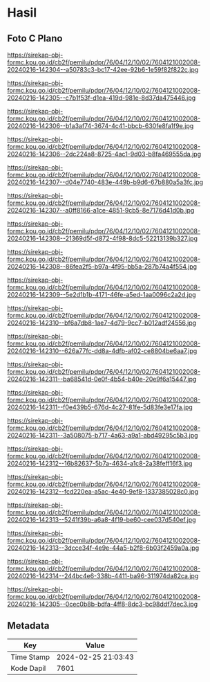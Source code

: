 # Hasil

## Foto C Plano

https://sirekap-obj-formc.kpu.go.id/cb2f/pemilu/pdpr/76/04/12/10/02/7604121002008-20240216-142304--a50783c3-bc17-42ee-92b6-1e59f82f822c.jpg

https://sirekap-obj-formc.kpu.go.id/cb2f/pemilu/pdpr/76/04/12/10/02/7604121002008-20240216-142305--c7b1f53f-d1ea-419d-981e-8d37da475446.jpg

https://sirekap-obj-formc.kpu.go.id/cb2f/pemilu/pdpr/76/04/12/10/02/7604121002008-20240216-142306--b1a3af74-3674-4c41-bbcb-630fe8fa1f9e.jpg

https://sirekap-obj-formc.kpu.go.id/cb2f/pemilu/pdpr/76/04/12/10/02/7604121002008-20240216-142306--2dc224a8-8725-4ac1-9d03-b8fa469555da.jpg

https://sirekap-obj-formc.kpu.go.id/cb2f/pemilu/pdpr/76/04/12/10/02/7604121002008-20240216-142307--d04e7740-483e-449b-b9d6-67b880a5a3fc.jpg

https://sirekap-obj-formc.kpu.go.id/cb2f/pemilu/pdpr/76/04/12/10/02/7604121002008-20240216-142307--a0ff8166-a1ce-4851-9cb5-8e7176d41d0b.jpg

https://sirekap-obj-formc.kpu.go.id/cb2f/pemilu/pdpr/76/04/12/10/02/7604121002008-20240216-142308--21369d5f-d872-4f98-8dc5-52213139b327.jpg

https://sirekap-obj-formc.kpu.go.id/cb2f/pemilu/pdpr/76/04/12/10/02/7604121002008-20240216-142308--86fea2f5-b97a-4f95-bb5a-287b74a4f554.jpg

https://sirekap-obj-formc.kpu.go.id/cb2f/pemilu/pdpr/76/04/12/10/02/7604121002008-20240216-142309--5e2d1b1b-4171-46fe-a5ed-1aa0096c2a2d.jpg

https://sirekap-obj-formc.kpu.go.id/cb2f/pemilu/pdpr/76/04/12/10/02/7604121002008-20240216-142310--bf6a7db8-1ae7-4d79-9cc7-b012adf24556.jpg

https://sirekap-obj-formc.kpu.go.id/cb2f/pemilu/pdpr/76/04/12/10/02/7604121002008-20240216-142310--626a77fc-dd8a-4dfb-af02-ce8804be6aa7.jpg

https://sirekap-obj-formc.kpu.go.id/cb2f/pemilu/pdpr/76/04/12/10/02/7604121002008-20240216-142311--ba68541d-0e0f-4b54-b40e-20e9f6a15447.jpg

https://sirekap-obj-formc.kpu.go.id/cb2f/pemilu/pdpr/76/04/12/10/02/7604121002008-20240216-142311--f0e439b5-676d-4c27-81fe-5d83fe3e17fa.jpg

https://sirekap-obj-formc.kpu.go.id/cb2f/pemilu/pdpr/76/04/12/10/02/7604121002008-20240216-142311--3a508075-b717-4a63-a9a1-abd49295c5b3.jpg

https://sirekap-obj-formc.kpu.go.id/cb2f/pemilu/pdpr/76/04/12/10/02/7604121002008-20240216-142312--16b82637-5b7a-4634-a1c8-2a38feff16f3.jpg

https://sirekap-obj-formc.kpu.go.id/cb2f/pemilu/pdpr/76/04/12/10/02/7604121002008-20240216-142312--fcd220ea-a5ac-4e40-9ef8-1337385028c0.jpg

https://sirekap-obj-formc.kpu.go.id/cb2f/pemilu/pdpr/76/04/12/10/02/7604121002008-20240216-142313--5241f39b-a6a8-4f19-be60-cee037d540ef.jpg

https://sirekap-obj-formc.kpu.go.id/cb2f/pemilu/pdpr/76/04/12/10/02/7604121002008-20240216-142313--3dcce34f-4e9e-44a5-b2f8-6b03f2459a0a.jpg

https://sirekap-obj-formc.kpu.go.id/cb2f/pemilu/pdpr/76/04/12/10/02/7604121002008-20240216-142314--244bc4e6-338b-4411-ba96-311974da82ca.jpg

https://sirekap-obj-formc.kpu.go.id/cb2f/pemilu/pdpr/76/04/12/10/02/7604121002008-20240216-142305--0cec0b8b-bdfa-4ff8-8dc3-bc98ddf7dec3.jpg


## Metadata

| Key        | Value               |
| ---------- | ------------------- |
| Time Stamp | 2024-02-25 21:03:43 |
| Kode Dapil | 7601                |



